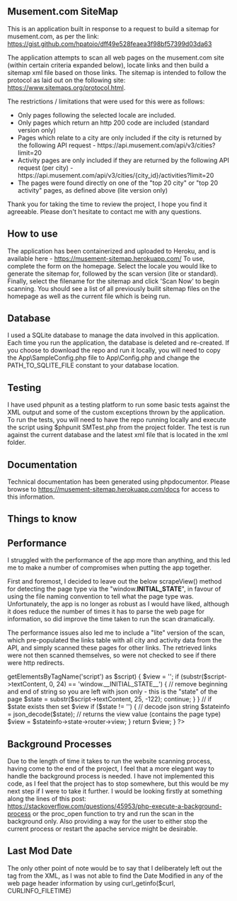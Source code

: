 Musement.com SiteMap
-------------------------------------------------------------------------------
This is an application built in response to a request to build a sitemap for musement.com, as per the link:
https://gist.github.com/hpatoio/dff49e528feaea3f98bf57399d03da63

The application attempts to scan all web pages on the musement.com site (within certain criteria expanded below), locate links and then build a sitemap xml file based on those links. The sitemap is intended to follow the protocol as laid out on the following site: https://www.sitemaps.org/protocol.html.

The restrictions / limitations that were used for this were as follows:
<ul>
<li>Only pages following the selected locale are included.</li>
<li>Only pages which return an http 200 code are included (standard version only)</li>
<li>Pages which relate to a city are only included if the city is returned by the following API request - https://api.musement.com/api/v3/cities?limit=20</li>
<li>Activity pages are only included if they are returned by the following API request (per city) - https://api.musement.com/api/v3/cities/{city_id}/activities?limit=20</li>
<li>The pages were found directly on one of the "top 20 city" or "top 20 activity" pages, as defined above (lite version only)</li>
</ul>

Thank you for taking the time to review the project, I hope you find it agreeable. Please don't hesitate to contact me with any questions.

How to use
-------------------------------------------------------------------------------
The application has been containerized and uploaded to Heroku, and is available here - https://musement-sitemap.herokuapp.com/
To use, complete the form on the homepage. Select the locale you would like to generate the sitemap for, followed by the scan version (lite or standard). Finally, select the filename for the sitemap and click 'Scan Now' to begin scanning. You should see a list of all previously builit sitemap files on the homepage as well as the current file which is being run.

Database
-------------------------------------------------------------------------------
I used a SQLite database to manage the data involved in this application. Each time you run the application, the database is deleted and re-created.
If you choose to download the repo and run it locally, you will need to copy the App\SampleConfig.php file to App\Config.php and change the PATH_TO_SQLITE_FILE constant to your database location.

Testing
-------------------------------------------------------------------------------
I have used phpunit as a testing platform to run some basic tests against the XML output and some of the custom exceptions thrown by the application.
To run the tests, you will need to have the repo running locally and execute the script using $phpunit SMTest.php from the project folder. The test is run against the current database and the latest xml file that is located in the xml folder.

Documentation
-------------------------------------------------------------------------------
Technical documentation has been generated using phpdocumentor. Please browse to https://musement-sitemap.herokuapp.com/docs for access to this information.

Things to know
-------------------------------------------------------------------------------
Performance
-----------
I struggled with the performance of the app more than anything, and this led me to make a number of compromises when putting the app together.

First and foremost, I decided to leave out the below scrapeView() method for detecting the page type via the "window.__INITIAL_STATE__", in favour of using the file naming convention to tell what the page type was. Unfortunately, the app is no longer as robust as I would have liked, although it does reduce the number of times it has to parse the web page for information, so did improve the time taken to run the scan dramatically.

The performance issues also led me to include a "lite" version of the scan, which pre-populated the links table with all city and activity data from the API, and simply scanned these pages for other links. The retrieved links were not then scanned themselves, so were not checked to see if there were http redirects.
<?php
private function scrapeView($xml) {
  // define $state and $view  as empty strings
  $state = ''; $view = '';

  // locate the window.__INITIAL_STATE__ script which contains page details
  foreach($xml->getElementsByTagName('script') as $script) {
    $view = '';
    if (substr($script->textContent, 0, 24) == 'window.__INITIAL_STATE__') {
      // remove beginning and end of string so you are left with json only - this is the "state" of the page
      $state = substr($script->textContent, 25, -122);
      continue;
    }
  }
  // if $state exists then set $view
  if ($state != '') {
    // decode json string
    $stateinfo = json_decode($state);
    // returns the view value (contains the page type)
    $view = $stateinfo->state->router->view;
  }

  return $view;
}
?>

Background Processes
--------------------
Due to the length of time it takes to run the website scanning process, having come to the end of the project, I feel that a more elegant way to handle the background process is needed. I have not implemented this code, as I feel that the project has to stop somewhere, but this would be my next step if I were to take it further. I would be looking firstly at something along the lines of this post: https://stackoverflow.com/questions/45953/php-execute-a-background-process or the proc_open function to try and run the scan in the background only. Also providing a way for the user to either stop the current process or restart the apache service might be desirable.

Last Mod Date
-------------
The only other point of note would be to say that I deliberately left out the <lastmod> tag from the XML, as I was not able to find the Date Modified in any of the web page header information by using curl_getinfo($curl,  CURLINFO_FILETIME)
